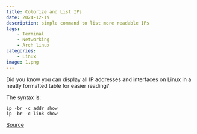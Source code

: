 ```yaml
---
title: Colorize and List IPs
date: 2024-12-19
description: simple command to list more readable IPs
tags:
    - Terminal
    - Networking
    - Arch linux
categories:
    - Linux
image: 1.png
---
```


Did you know you can display all IP addresses and interfaces on Linux in a neatly formatted table for easier reading?

The syntax is:
```
ip -br -c addr show
ip -br -c link show
```
[Source](https://mastodon.social/@nixCraft/113679576456152013)
